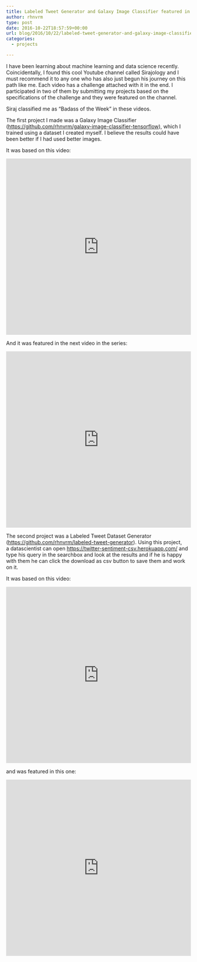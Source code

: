 ```yaml
---
title: Labeled Tweet Generator and Galaxy Image Classifier featured in Sirajology’s Youtube Videos
author: rhnvrm
type: post
date: 2016-10-22T18:57:59+00:00
url: blog/2016/10/22/labeled-tweet-generator-and-galaxy-image-classifier-featured-in-sirajologys-youtube-videos/
categories:
  - projects

---
```

I have been learning about machine learning and data science recently. Coincidentally, I found this cool Youtube channel called Sirajology and I must recommend it to any one who has also just begun his journey on this path like me. Each video has a challenge attached with it in the end. I participated in two of them by submitting my projects based on the specifications of the challenge and they were featured on the channel.

Siraj classified me as &#8220;Badass of the Week&#8221; in these videos.

The first project I made was a Galaxy Image Classifier (<https://github.com/rhnvrm/galaxy-image-classifier-tensorflow>), which I trained using a dataset I created myself. I believe the results could have been better if I had used better images.

It was based on this video:

<iframe width="100%" height="480" src="https://www.youtube.com/embed/QfNvhPx5Px8" frameborder="0" allow="accelerometer; autoplay; encrypted-media; gyroscope; picture-in-picture" allowfullscreen></iframe>

And it was featured in the next video in the series:

<iframe width="100%" height="480" src="https://www.youtube.com/embed/ZE7qWXX05T0" frameborder="0" allow="accelerometer; autoplay; encrypted-media; gyroscope; picture-in-picture" allowfullscreen></iframe>

The second project was a Labeled Tweet Dataset Generator (<https://github.com/rhnvrm/labeled-tweet-generator>). Using this project, a datascientist can open <https://twitter-sentiment-csv.herokuapp.com/> and type his query in the searchbox and look at the results and if he is happy with them he can click the download as csv button to save them and work on it.

It was based on this video:

<iframe width="100%" height="480" src="https://www.youtube.com/embed/o_OZdbCzHUA" frameborder="0" allow="accelerometer; autoplay; encrypted-media; gyroscope; picture-in-picture" allowfullscreen></iframe>

and was featured in this one:

<iframe width="100%" height="480" src="https://www.youtube.com/embed/9gBC9R-msAk" frameborder="0" allow="accelerometer; autoplay; encrypted-media; gyroscope; picture-in-picture" allowfullscreen></iframe>

&nbsp;